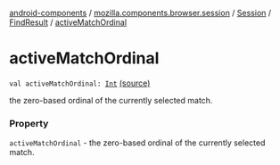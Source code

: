 [android-components](../../../index.md) / [mozilla.components.browser.session](../../index.md) / [Session](../index.md) / [FindResult](index.md) / [activeMatchOrdinal](./active-match-ordinal.md)

# activeMatchOrdinal

`val activeMatchOrdinal: `[`Int`](https://kotlinlang.org/api/latest/jvm/stdlib/kotlin/-int/index.html) [(source)](https://github.com/mozilla-mobile/android-components/blob/master/components/browser/session/src/main/java/mozilla/components/browser/session/Session.kt#L145)

the zero-based ordinal of the currently selected match.

### Property

`activeMatchOrdinal` - the zero-based ordinal of the currently selected match.